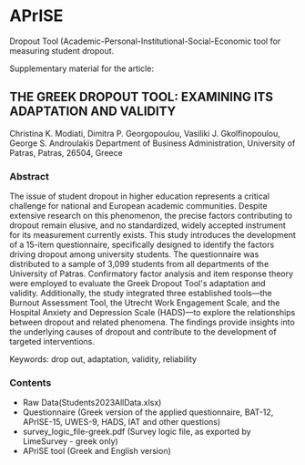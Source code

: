 # APrISE
Dropout Tool (Academic-Personal-Institutional-Social-Economic tool for measuring student dropout.

Supplementary material for the article:

## THE GREEK DROPOUT TOOL: EXAMINING ITS ADAPTATION AND VALIDITY 

Christina K. Modiati, Dimitra P. Georgopoulou, Vasiliki J. Gkolfinopoulou, George S. Androulakis 
Department of Business Administration, University of Patras, Patras, 26504, Greece 

### Abstract 

The issue of student dropout in higher education represents a critical challenge for national and European academic communities. Despite extensive research on this phenomenon, the precise factors contributing to dropout remain elusive, and no standardized, widely accepted instrument for its measurement currently exists. This study introduces the development of a 15-item questionnaire, specifically designed to identify the factors driving dropout among university students. The questionnaire was distributed to a sample of 3,099 students from all departments of the University of Patras. Confirmatory factor analysis and item response theory were employed to evaluate the Greek Dropout Tool's adaptation and validity. Additionally, the study integrated three established tools—the Burnout Assessment Tool, the Utrecht Work Engagement Scale, and the Hospital Anxiety and Depression Scale (HADS)—to explore the relationships between dropout and related phenomena. The findings provide insights into the underlying causes of dropout and contribute to the development of targeted interventions. 

Keywords: drop out, adaptation, validity, reliability 

 ### Contents
 - Raw Data(Students2023AllData.xlsx)
 - Questionnaire (Greek version of the applied questionnaire, BAT-12, APrISE-15, UWES-9, HADS, IAT and other questions)
 - survey_logic_file-greek.pdf (Survey logic file, as exported by LimeSurvey - greek only)
 - APriSE tool (Greek and English version)
